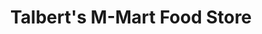 ---
title: "Talbert's M-Mart Food Store"
url: /efland/talberts-m-mart-food-store/
shop: convenience
---
